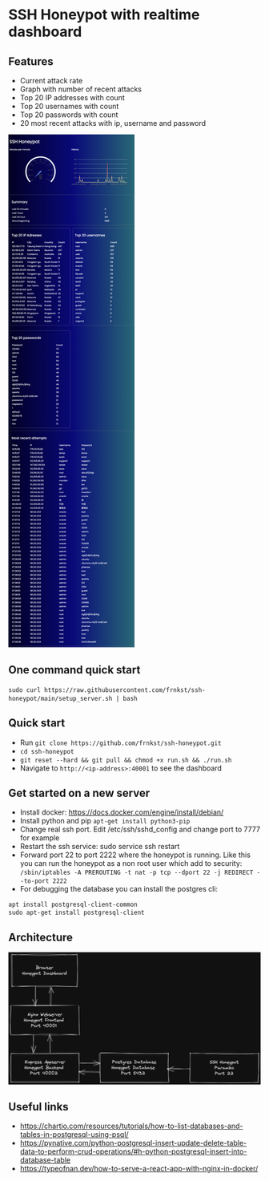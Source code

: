 # SSH Honeypot with realtime dashboard

## Features

- Current attack rate
- Graph with number of recent attacks
- Top 20 IP addresses with count
- Top 20 usernames with count
- Top 20 passwords with count
- 20 most recent attacks with ip, username and password

![dashboard](docs/dashboard.png "Dashboard")

## One command quick start
`sudo curl https://raw.githubusercontent.com/frnkst/ssh-honeypot/main/setup_server.sh | bash`

## Quick start

- Run `git clone https://github.com/frnkst/ssh-honeypot.git`
- `cd ssh-honeypot`
- `git reset --hard && git pull && chmod +x run.sh && ./run.sh`
- Navigate to `http://<ip-address>:40001` to see the dashboard

## Get started on a new server

- Install docker: https://docs.docker.com/engine/install/debian/
- Install python and pip `apt-get install python3-pip`
- Change real ssh port. Edit /etc/ssh/sshd_config and change port to 7777 for example
- Restart the ssh service: sudo service ssh restart
- Forward port 22 to port 2222 where the honeypot is running. Like this you can run the honeypot as a non root user which add to security: `/sbin/iptables -A PREROUTING -t nat -p tcp --dport 22 -j REDIRECT --to-port 2222`
- For debugging the database you can install the postgres cli: 
```
apt install postgresql-client-common
sudo apt-get install postgresql-client
```

## Architecture

![Alt text](docs/architecture_diagram.png?raw=true "Architecture")


## Useful links
- https://chartio.com/resources/tutorials/how-to-list-databases-and-tables-in-postgresql-using-psql/
- https://pynative.com/python-postgresql-insert-update-delete-table-data-to-perform-crud-operations/#h-python-postgresql-insert-into-database-table
- https://typeofnan.dev/how-to-serve-a-react-app-with-nginx-in-docker/


